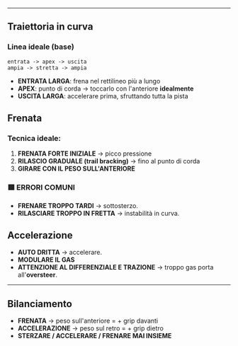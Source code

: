 ___
## Traiettoria in curva
### Linea ideale (base)
```nginx
entrata -> apex -> uscita
ampia -> stretta -> ampia
```
- **ENTRATA LARGA**: frena nel rettilineo più a lungo
- **APEX**: punto di corda $\to$ toccarlo con l'anteriore **idealmente**
- **USCITA LARGA**: accelerare prima, sfruttando tutta la pista

## Frenata
### Tecnica ideale:
1. **FRENATA FORTE INIZIALE** $\to$ picco pressione
2. **RILASCIO GRADUALE (trail bracking)** $\to$ fino al punto di corda
3. **GIRARE CON IL PESO SULL'ANTERIORE**

### 🟥 ERRORI COMUNI
- **FRENARE TROPPO TARDI** $\to$ sottosterzo.
- **RILASCIARE TROPPO IN FRETTA** $\to$ instabilità in curva.

## Accelerazione
- **AUTO DRITTA** $\to$ accelerare.
- **MODULARE IL GAS**
- **ATTENZIONE AL DIFFERENZIALE E TRAZIONE** $\to$ troppo gas porta all'**oversteer**.
___
## Bilanciamento
- **FRENATA** $\to$ peso sull'anteriore = + grip davanti
- **ACCELERAZIONE** $\to$ peso sul retro = + grip dietro
- **STERZARE / ACCELERARE / FRENARE MAI INSIEME**